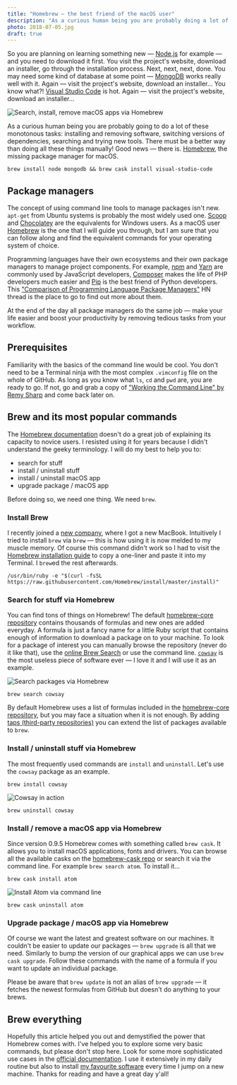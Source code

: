 ```yaml
---
title: "Homebrew — the best friend of the macOS user"
description: "As a curious human being you are probably doing a lot of monotonous tasks: installing and removing software, switching versions of dependencies and searching for new tools. Make your life easier with Homebrew."
photo: 2018-07-05.jpg
draft: true
---
```


So you are planning on learning something new — [Node.js](https://nodejs.org/en/) for example — and you need to download it first. You visit the project's website, download an installer, go through the installation process. Next, next, next, done. You may need some kind of database at some point — [MongoDB](https://www.mongodb.com/) works really well with it. Again — visit the project's website, download an installer… You know what?! [Visual Studio Code](https://code.visualstudio.com/) is hot. Again — visit the project's website, download an installer…

![Search, install, remove macOS apps via Homebrew](/photos/2018-07-05-1.jpg)

As a curious human being you are probably going to do a lot of these monotonous tasks: installing and removing software, switching versions of dependencies, searching and trying new tools. There must be a better way than doing all these things manually! Good news — there is. [Homebrew](https://brew.sh/), the missing package manager for macOS.

```
brew install node mongodb && brew cask install visual-studio-code
```

## Package managers

The concept of using command line tools to manage packages isn't new. `apt-get` from Ubuntu systems is probably the most widely used one. [Scoop](https://scoop.sh/) and [Chocolatey](https://chocolatey.org/) are the equivalents for Windows users. As a macOS user [Homebrew](https://brew.sh/) is the one that I will guide you through, but I am sure that you can follow along and find the equivalent commands for your operating system of choice.

Programming languages have their own ecosystems and their own package managers to manage project components. For example, [npm](https://www.npmjs.com/) and [Yarn](https://yarnpkg.com/) are commonly used by JavaScript developers, [Composer](https://getcomposer.org/) makes the life of PHP developers much easier and [Pip](https://pypi.org/project/pip/) is the best friend of Python developers. This ["Comparison of Programming Language Package Managers"](https://news.ycombinator.com/item?id=12187888) HN thread is the place to go to find out more about them.

At the end of the day all package managers do the same job — make your life easier and boost your productivity by removing tedious tasks from your workflow.

## Prerequisites

Familiarity with the basics of the command line would be cool. You don't need to be a Terminal ninja with the most complex `.vimconfig` file on the whole of GitHub. As long as you know what `ls`, `cd` and `pwd` are, you are ready to go. If not, go and grab a copy of ["Working the Command Line" by Remy Sharp](https://remysharp.com/2016/12/09/working-the-command-line) and come back later on.

## Brew and its most popular commands

The [Homebrew documentation](https://brew.sh/) doesn't do a great job of explaining its capacity to novice users. I resisted using it for years because I didn't understand the geeky terminology. I will do my best to help you to:

- search for stuff
- install / uninstall stuff
- install / uninstall macOS app
- upgrade package / macOS app

Before doing so, we need one thing. We need `brew`.

### Install Brew

I recently joined a [new company](https://mindera.com/), where I got a new MacBook. Intuitively I tried to install `brew` via `brew` — this is how using it is now melded to my muscle memory. Of course this command didn't work so I had to visit the [Homebrew installation guide](https://brew.sh/#install) to copy a one-liner and paste it into my Terminal. I `brew`ed the rest afterwards.

```
/usr/bin/ruby -e "$(curl -fsSL https://raw.githubusercontent.com/Homebrew/install/master/install)"
```

### Search for stuff via Homebrew

You can find tons of things on Homebrew! The default [homebrew-core repository](https://github.com/Homebrew/homebrew-core/tree/master/Formula) contains thousands of formulas and new ones are added everyday. A formula is just a fancy name for a little Ruby script that contains enough of information to download a package on to your machine. To look for a package of interest you can manually browse the repository (never do it like that), use the [online Brew Search](http://searchbrew.com/) or use the command line. [`cowsay`](https://en.wikipedia.org/wiki/Cowsay) is the most useless piece of software ever — I love it and I will use it as an example.

![Search packages via Homebrew](/photos/2018-07-05-2.jpg)

```
brew search cowsay
```

By default Homebrew uses a list of formulas included in the [homebrew-core repository](https://github.com/Homebrew/homebrew-core/tree/master/Formula), but you may face a situation when it is not enough. By adding [taps (third-party repositories)](https://docs.brew.sh/Taps) you can extend the list of packages available to `brew`.

### Install / uninstall stuff via Homebrew

The most frequently used commands are `install` and `uninstall`. Let's use the `cowsay` package as an example.

```
brew install cowsay
```

![Cowsay in action](/photos/2018-07-05-3.jpg)

```
brew uninstall cowsay
```

### Install / remove a macOS app via Homebrew

Since version 0.9.5 Homebrew comes with something called `brew cask`. It allows you to install macOS applications, fonts and drivers. You can browse all the available casks on the [homebrew-cask repo](https://github.com/Homebrew/homebrew-cask/tree/master/Casks) or search it via the command line. For example `brew search atom`. To install it…

```
brew cask install atom
```

![Install Atom via command line](/photos/2018-07-05-4.gif)

```
brew cask uninstall atom
```

### Upgrade package / macOS app via Homebrew

Of course we want the latest and greatest software on our machines. It couldn't be easier to update our packages — `brew upgrade` is all that we need. Similarly to bump the version of our graphical apps we can use `brew cask upgrade`. Follow these commands with the name of a formula if you want to update an individual package.

Please be aware that `brew update` is not an alias of `brew upgrade` — it fetches the newest formulas from GitHub but doesn't do anything to your brews.

## Brew everything

Hopefully this article helped you out and demystified the power that Homebrew comes with. I've helped you to explore some very basic commands, but please don't stop here. Look for some more sophisticated use cases in the [official documentation](https://docs.brew.sh/). I use it extensively in my daily routine but also to install [my favourite software](https://github.com/pawelgrzybek/dotfiles/blob/master/setup-brew.sh) every time I jump on a new machine. Thanks for reading and have a great day y'all!
